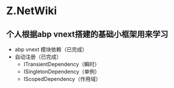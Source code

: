 # Z.NetWiki

## 个人根据abp vnext搭建的基础小框架用来学习

- abp vnext 模块依赖（已完成）
- 自动注册（已完成）
  - ITransientDependency（瞬时）
  - ISingletonDependency（单例）
  - IScopedDependency（作用域）
